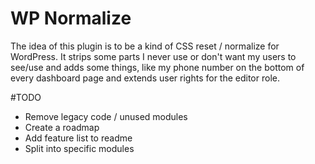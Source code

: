# WP Normalize

The idea of this plugin is to be a kind of CSS reset / normalize for WordPress.
It strips some parts I never use or don't want my users to see/use and adds some things, like my phone number on the bottom of every dashboard page and extends user rights for the editor role.

#TODO
- Remove legacy code / unused modules
- Create a roadmap
- Add feature list to readme
- Split into specific modules

